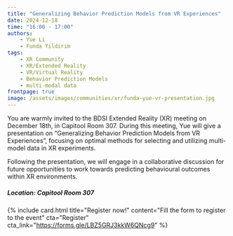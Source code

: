 ```yaml
---
title: "Generalizing Behavior Prediction Models from VR Experiences"
date: 2024-12-18
time: "16:00 - 17:00"
authors:
    - Yue Li
    - Funda Yildirim
tags:
    - XR Community
    - XR/Extended Reality
    - VR/Virtual Reality
    - Behavior Prediction Models
    - multi-modal data
frontpage: true
image: /assets/images/communities/xr/funda-yue-vr-presentation.jpg
---
```


You are warmly invited to the BDSI Extended Reality (XR) meeting on December 18th, in Capitool Room 307. During this meeting, Yue will give a presentation on “Generalizing Behavior Prediction Models from VR Experiences”, focusing on optimal methods for selecting and utilizing multi-model data in XR experiments. 

Following the presentation, we will engage in a collaborative discussion for future opportunities to work towards predicting behavioural outcomes within XR environments.

##### Location: Capitool Room 307


{% include card.html title="Register now!" content="Fill the form to register to the event" cta="Register" cta_link="https://forms.gle/LBZ5GRJ3kkW6QNcg9" %}

